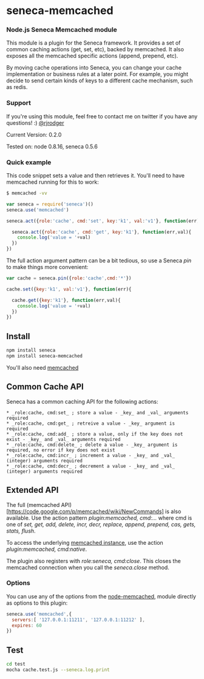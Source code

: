 # seneca-memcached

### Node.js Seneca Memcached module

This module is a plugin for the Seneca framework. It provides a set of common caching actions (get, set, etc), backed by memcached.
It also exposes all the memcached specific actions (append, prepend, etc).

By moving cache operations into Seneca, you can change your cache implementation or business rules at a later point.
For example, you might decide to send certain kinds of keys to a different cache mechanism, such as redis.


### Support

If you're using this module, feel free to contact me on twitter if you
have any questions! :) [@rjrodger](http://twitter.com/rjrodger)

Current Version: 0.2.0

Tested on: node 0.8.16, seneca 0.5.6


### Quick example

This code snippet sets a value and then retrieves it. You'll need to have memcached running for this to work:

```bash
$ memcached -vv
```

```JavaScript
var seneca = require('seneca')()
seneca.use('memcached')

seneca.act({role:'cache', cmd:'set', key:'k1', val:'v1'}, function(err){

  seneca.act({role:'cache', cmd:'get', key:'k1'}, function(err,val){
    console.log('value = '+val)
  })
})
```

The full action argument pattern can be a bit tedious, so use a Seneca _pin_ to make things more convenient:

```JavaScript
var cache = seneca.pin({role:'cache',cmd:'*'})

cache.set({key:'k1', val:'v1'}, function(err){

  cache.get({key:'k1'}, function(err,val){
    console.log('value = '+val)
  })
})
```
## Install

```sh
npm install seneca
npm install seneca-memcached
```

You'll also need [memcached](http://memcached.org/)


## Common Cache API

Seneca has a common caching API for the following actions:

    * _role:cache, cmd:set_ ; store a value - _key_ and _val_ arguments required
    * _role:cache, cmd:get_ ; retreive a value - _key_ argument is required
    * _role:cache, cmd:add_ ; store a value, only if the key does not exist - _key_ and _val_ arguments required
    * _role:cache, cmd:delete_ ; delete a value - _key_ argument is required, no error if key does not exist
    * _role:cache, cmd:incr_ ; increment a value - _key_ and _val_ (integer) arguments required
    * _role:cache, cmd:decr_ ; decrement a value - _key_ and _val_ (integer) arguments required

## Extended API

The full (memcached API)[https://code.google.com/p/memcached/wiki/NewCommands] is also available. Use the action pattern
_plugin:memcached, cmd:..._ where cmd is one of 
_set, get, add, delete, incr, decr, replace, append, prepend, cas, gets, stats, flush_.

To access the underlying [memcached instance](https://github.com/3rd-Eden/node-memcached), 
use the action _plugin:memcached, cmd:native_.

The plugin also registers with _role:seneca, cmd:close_. This closes the memcached connection when you call the _seneca.close_ method.


### Options

You can use any of the options from the [node-memcached](https://github.com/3rd-Eden/node-memcached), 
module directly as options to this plugin:

```JavaScript
seneca.use('memcached',{
  servers:[ '127.0.0.1:11211', '127.0.0.1:11212' ],
  expires: 60
})
```
## Test

```bash
cd test
mocha cache.test.js --seneca.log.print
```
